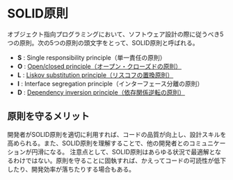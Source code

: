 # SOLID原則

オブジェクト指向プログラミングにおいて、ソフトウェア設計の際に従うべき5つの原則。次の5つの原則の頭文字をとって、SOLID原則と呼ばれる。

- **S** : Single responsibility principle（単一責任の原則）
- **O** : [Open/closed principle（オープン・クローズドの原則）](https://github.com/superneko160/OCP)
- **L** : [Liskov substitution principle（リスコフの置換原則）](https://github.com/superneko160/LSP)
- **I** : Interface segregation principle（インターフェース分離の原則）
- **D** : [Dependency inversion principle（依存関係逆転の原則）](https://github.com/superneko160/DIP)

## 原則を守るメリット

開発者がSOLID原則を適切に利用すれば、コードの品質が向上し、設計スキルを高められる。また、SOLID原則を理解することで、他の開発者とのコミュニケーションが円滑になる。
注意点として、SOLID原則はあらゆる状況で最適解となるわけではない。原則を守ることに固執すれば、かえってコードの可読性が低下したり、開発効率が落ちたりする場合もある。
